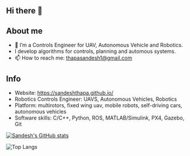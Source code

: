 ## Hi there 👋
## About me
- 🔭 I’m a Controls Engineer for UAV, Autonomous Vehicle and Robotics.
- I develop algorithms for controls, planning and automous systems. 
- 📫 How to reach me: thapasandesh1@gmail.com

## Info 
- Website: https://sandeshthapa.github.io/
- Robotics Controls Engineer: UAVS, Autonomous Vehicles, Robotics
- Platform: multirotors, fixed wing uav, mobile robots, self-driving cars, autonomous vehicles
- Software skills: C/C++, Python, ROS, MATLAB/Simulink, PX4, Gazebo, Git

[![Sandesh's GitHub stats](https://github-readme-stats.vercel.app/api?username=sandeshthapa)](https://github.com/anuraghazra/github-readme-stats)

![Top Langs](https://github-readme-stats.vercel.app/api/top-langs/?username=sandeshthapa&layout=compact)

<!--
**sandeshthapa/sandeshthapa** is a ✨ _special_ ✨ repository because its `README.md` (this file) appears on your GitHub profile.

Here are some ideas to get you started:

- 🔭 I’m currently working on ...
- 🌱 I’m currently learning ...
- 👯 I’m looking to collaborate on ...
- 🤔 I’m looking for help with ...
- 💬 Ask me about ...
- 📫 How to reach me: ...
- 😄 Pronouns: ...
- ⚡ Fun fact: ...
-->
